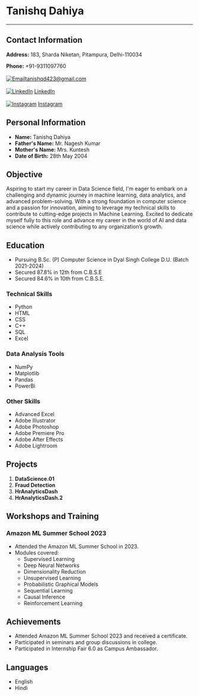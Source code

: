 # Tanishq Dahiya
---

## Contact Information

 **Address:** 183, Sharda Niketan, Pitampura, Delhi-110034 <br>

 **Phone:** +91-9311097760<br>
 <br>
[![Email](https://upload.wikimedia.org/wikipedia/commons/thumb/7/7e/Gmail_icon_%282020%29.svg/20px-Gmail_icon_%282020%29.svg.png)](mailto:tanishqd423@gmail.com)tanishqd423@gmail.com<br>
<br>
[![LinkedIn](https://upload.wikimedia.org/wikipedia/commons/thumb/c/ca/LinkedIn_logo_initials.png/20px-LinkedIn_logo_initials.png)](https://www.linkedin.com/in/tanishq-dahiya-309681223)  [LinkedIn](https://www.linkedin.com/in/tanishq-dahiya-309681223)<br>
<br>
[![Instagram](https://upload.wikimedia.org/wikipedia/commons/thumb/a/a5/Instagram_icon.png/20px-Instagram_icon.png)](https://www.instagram.com/tanishqdahiya__/) [Instagram](https://www.instagram.com/tanishqdahiya__/)<br>



## Personal Information

- **Name:** Tanishq Dahiya
- **Father's Name:** Mr. Nagesh Kumar
- **Mother's Name:** Mrs. Kuntesh
- **Date of Birth:** 28th May 2004

## Objective

Aspiring to start my career in Data Science field, I'm eager to embark on a challenging and dynamic journey in machine learning, data analytics, and advanced problem-solving. With a strong foundation in computer science and a passion for innovation, aiming to leverage my technical skills to contribute to cutting-edge projects in Machine Learning. Excited to dedicate myself fully to this role and advance my career in the world of AI and data science while actively contributing to any organization’s growth.

## Education

- Pursuing B.Sc. (P) Computer Science in Dyal Singh College D.U. (Batch 2021-2024)
- Secured 87.8% in 12th from C.B.S.E
- Secured 84.6% in 10th from C.B.S.E.

### Technical Skills

- Python
- HTML
- CSS
- C++
- SQL
- Excel

### Data Analysis Tools

- NumPy
- Matplotlib
- Pandas
- PowerBi

### Other Skills

- Advanced Excel
- Adobe Illustrator
- Adobe Photoshop
- Adobe Premiere Pro
- Adobe After Effects
- Adobe Lightroom
  
## Projects

1. **DataScience.01**
2. **Fraud Detection**
3. **HrAnalyticsDash**
4. **HrAnalyticsDash.2**

## Workshops and Training

### Amazon ML Summer School 2023

- Attended the Amazon ML Summer School in 2023.
- Modules covered: 
  - Supervised Learning
  - Deep Neural Networks
  - Dimensionality Reduction
  - Unsupervised Learning
  - Probabilistic Graphical Models
  - Sequential Learning
  - Causal Inference
  - Reinforcement Learning

## Achievements

- Attended Amazon ML Summer School 2023 and received a certificate.
- Participated in seminars and group discussions in college.
- Participated in Internship Fair 6.0 as Campus Ambassador.



## Languages

- English
- Hindi

